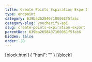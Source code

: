 ```yaml
---
title: Create Points Expiration Export
type: endpoint
category: 639ba2628407100061f5faac
category-slug: voucherify-api
slug: create-points-expiration-export
parentDoc: 639ba2658407100061f5fab6
hidden: false
order: 20
---
```

[block:html]
{
  "html": "<style>\n[title=\"Toggle library\"] { \n  display: none; }\n.LanguagePicker-divider { \n  display: none; }\n.Playground-section3VTXuaYZivJK > .APISectionHeader3LN_-QIR0m7x {\n  display: none; }\n.LanguagePicker-languages1qVVo_v6AlP9 {\n  display: none; }\n</style>"
}
[/block]